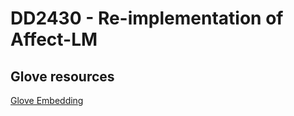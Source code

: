 # DD2430 - Re-implementation of Affect-LM
## Glove resources
[Glove Embedding](https://drive.google.com/drive/u/0/folders/1CGXtIhERCgWAxIc3JyYFlSmR0x6xTxsR "Resource Folder")